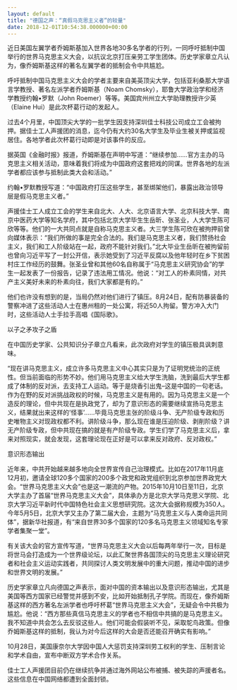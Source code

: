 ```yaml
---
layout: default
title: "德国之声：“真假马克思主义者”的较量"
date: 2018-12-01T10:54:38.000000+00:00
---
```


近日美国左翼学者乔姆斯基加入世界各地30多名学者的行列，一同呼吁抵制中国举行的世界马克思主义大会，以抗议北京打压亲劳工学生团体。历史学家章立凡认为，像乔姆斯基这样的著名左翼学者的抵制会令中共尴尬。

呼吁抵制中国马克思主义大会的学者主要来自美英顶尖大学，包括亚利桑那大学语言学教授、著名左派学者乔姆斯基（Noam Chomsky），耶鲁大学政治学和经济学教授约翰•罗默（John Roemer）等等。美国宾州州立大学助理教授许少英（Elaine Hui）是此次杯葛行动的发起人。

过去4个月里，中国顶尖大学的一批学生因支持深圳佳士科技公司成立工会被拘押。据佳士工人声援团的消息，迄今仍有大约30名大学生及毕业生被关押或监视居住。各地学者此次杯葛行动即是对该事件的反应。

据英国《金融时报》报道，乔姆斯基在声明中写道：“继续参加……官方主办的马克思主义相关活动，意味着我们将成为中国政府这套把戏的同谋。世界各地的左派学者都应该参与抵制此类大会和活动。”

约翰•罗默教授写道：“中国政府打压这些学生，甚至绑架他们，暴露出政治领导层是假马克思主义者。”

声援佳士工人成立工会的学生来自北大、人大、北京语言大学、北京科技大学、南京中医药大学等知名学府，其中包括北京大学毕生生岳昕、张圣业，人大学生陈可欣等等。他们的一大共同点就是自称马克思主义者。大三学生陈可欣在被拘押前曾向媒体表示：“我们所做的事是完全合法的。我们是马克思主义者，我们赞扬社会主义，我们和工人阶级站在一起，政府不能针对我们。”北大毕业生岳昕在被拘留前也曾向习近平写了一封公开信，表示她受到了习近平反腐以及他年轻时在乡下贫困村庄工作经历的鼓舞。张圣业曾和其他60名自称属于“马克思主义研究协会”的学生一起发表了一份报告，记录了违法用工情况。他说：“对工人的朴素同情，对共产主义美好未来的朴素向往，我们大家都是有的。”

他们也许没有想到的是，当局仍然对他们进行了镇压。8月24日，配有防暴装备的警察冲进了这些活动人士在惠州租的一处公寓，将近50人拘留。警方冲入大门时，这些活动人士手拉手高唱《国际歌》。

以子之矛攻子之盾

在中国历史学家、公共知识分子章立凡看来，此次政府对学生的镇压极具讽刺意味。

“现在讲马克思主义，成立许多马克思主义中心其实只是为了证明党统治的正统性。但当前面临的形势不妙。他们用马克思主义给大学生洗脑，洗到最后大学生都成了体制的反对派，去支持工人运动。等于是烧香引出鬼–这是中国的一句老话。作为在野的反对派挑战政权的时候，马克思主义是有用的。因为马克思主义是一个造反的理论，但中共现在是执政党了，却为了意识形态的需要继续宣扬马克思主义，结果就出来这样的’怪事’……毕竟马克思主张的阶级斗争、无产阶级专政和历史唯物主义对现政权都不利。讲阶级斗争，那么现在谁是压迫阶级、剥削阶级？讲无产阶级专政，但中共现在搞的就是有产阶级专政。学生们学了马克思主义后，拿来对照现实，就会发现，这套理论现在正好是可以拿来反对政府、反对政权。”

意识形态输出

近年来，中共开始越来越多地向全世界宣传自己治理模式。比如在2017年11月底12月初，邀请全球120多个国家的200多个政党和政党组织到北京参加世界政党大会。“世界马克思主义大会”也是这一潮流的产物。2015年10月10日至11日，北京大学主办了首届“世界马克思主义大会”，具体承办方是北京大学马克思义学院、北京大学习近平新时代中国特色社会主义思想研究院。这次大会据称规模为350人。今年5月5日，北京大学又主办了第二届大会，主题为“马克思主义与人类命运共同体”，据新华社报道，有“来自世界30多个国家的120多名马克思主义领域知名专家学者集聚一堂”。

有关该大会的官方宣传写道，“世界马克思主义大会以后每两年举行一次，目标是将世马会打造成为一个世界级论坛，以此汇聚世界各国顶尖的马克思主义理论研究者和社会主义运动实践者，共同探讨人类文明发展中的重大问题，推动中国的进步和世界文明的发展。”

历史学家章立凡向德国之声表示，面对中国的资本输出以及意识形态输出，尤其是美国等西方国家已经警觉并感到不安，比如开始抵制孔子学院。而现在，像乔姆斯基这样的西方著名左派学者也呼吁杯葛“世界马克思主义大会”，无疑会令中共极为尴尬。他说：“西方那些真信马克思主义的学者也不相信中共搞的是马克思主义。我不知道中共会怎么去反驳这些人。他们可能会假装听不见，采取鸵鸟政策。但像乔姆斯基这样的抵制，我认为对今后这样的大会是否还能召开确实有影响。”

10月28日，美国康奈尔大学因中国人大惩罚支持深圳劳工权利的学生、压制言论和学术自由，宣布中断双方学术合作关系。

佳士工人声援团目前仍在继续抗争并通过海外网站公布被捕、被失踪的声援者名。这些信息在中国网络都遭到全面封锁。

